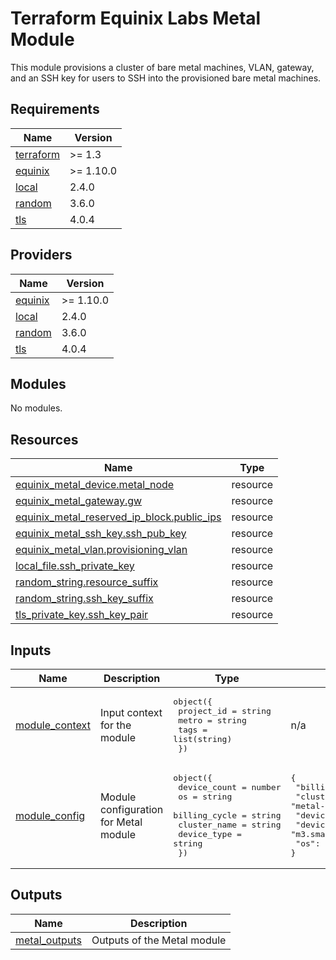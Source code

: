 # Terraform Equinix Labs Metal Module

This module provisions a cluster of bare metal machines, VLAN, gateway, and an SSH key for users to SSH into the provisioned bare metal machines.

<!-- BEGIN_TF_DOCS -->
## Requirements

| Name | Version |
|------|---------|
| <a name="requirement_terraform"></a> [terraform](#requirement\_terraform) | >= 1.3 |
| <a name="requirement_equinix"></a> [equinix](#requirement\_equinix) | >= 1.10.0 |
| <a name="requirement_local"></a> [local](#requirement\_local) | 2.4.0 |
| <a name="requirement_random"></a> [random](#requirement\_random) | 3.6.0 |
| <a name="requirement_tls"></a> [tls](#requirement\_tls) | 4.0.4 |

## Providers

| Name | Version |
|------|---------|
| <a name="provider_equinix"></a> [equinix](#provider\_equinix) | >= 1.10.0 |
| <a name="provider_local"></a> [local](#provider\_local) | 2.4.0 |
| <a name="provider_random"></a> [random](#provider\_random) | 3.6.0 |
| <a name="provider_tls"></a> [tls](#provider\_tls) | 4.0.4 |

## Modules

No modules.

## Resources

| Name | Type |
|------|------|
| [equinix_metal_device.metal_node](https://registry.terraform.io/providers/equinix/equinix/latest/docs/resources/metal_device) | resource |
| [equinix_metal_gateway.gw](https://registry.terraform.io/providers/equinix/equinix/latest/docs/resources/metal_gateway) | resource |
| [equinix_metal_reserved_ip_block.public_ips](https://registry.terraform.io/providers/equinix/equinix/latest/docs/resources/metal_reserved_ip_block) | resource |
| [equinix_metal_ssh_key.ssh_pub_key](https://registry.terraform.io/providers/equinix/equinix/latest/docs/resources/metal_ssh_key) | resource |
| [equinix_metal_vlan.provisioning_vlan](https://registry.terraform.io/providers/equinix/equinix/latest/docs/resources/metal_vlan) | resource |
| [local_file.ssh_private_key](https://registry.terraform.io/providers/hashicorp/local/2.4.0/docs/resources/file) | resource |
| [random_string.resource_suffix](https://registry.terraform.io/providers/hashicorp/random/3.6.0/docs/resources/string) | resource |
| [random_string.ssh_key_suffix](https://registry.terraform.io/providers/hashicorp/random/3.6.0/docs/resources/string) | resource |
| [tls_private_key.ssh_key_pair](https://registry.terraform.io/providers/hashicorp/tls/4.0.4/docs/resources/private_key) | resource |

## Inputs

| Name | Description | Type | Default | Required |
|------|-------------|------|---------|:--------:|
| <a name="input_module_context"></a> [module\_context](#input\_module\_context) | Input context for the module | <pre>object({<br>    project_id = string<br>    metro      = string<br>    tags       = list(string)<br>  })</pre> | n/a | yes |
| <a name="input_module_config"></a> [module\_config](#input\_module\_config) | Module configuration for Metal module | <pre>object({<br>    device_count  = number<br>    os            = string<br>    billing_cycle = string<br>    cluster_name  = string<br>    device_type   = string<br>  })</pre> | <pre>{<br>  "billing_cycle": "hourly",<br>  "cluster_name": "metal-cluster",<br>  "device_count": 1,<br>  "device_type": "m3.small.x86",<br>  "os": "ubuntu_20_04"<br>}</pre> | no |

## Outputs

| Name | Description |
|------|-------------|
| <a name="output_metal_outputs"></a> [metal\_outputs](#output\_metal\_outputs) | Outputs of the Metal module |
<!-- END_TF_DOCS -->
